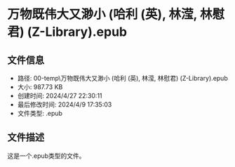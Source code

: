 ﻿# 万物既伟大又渺小 (哈利 (英), 林滢, 林慰君) (Z-Library).epub

## 文件信息
- 路径: 00-temp\万物既伟大又渺小 (哈利 (英), 林滢, 林慰君) (Z-Library).epub
- 大小: 987.73 KB
- 创建时间: 2024/4/27 22:30:11
- 最后修改时间: 2024/4/9 17:35:03
- 文件类型: .epub

## 文件描述
这是一个.epub类型的文件。

